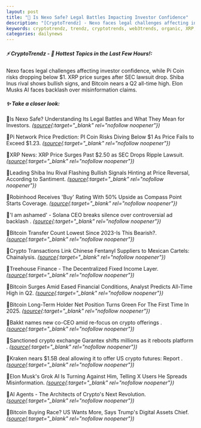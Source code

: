 ```yaml
---
layout: post
title: "🌅 Is Nexo Safe? Legal Battles Impacting Investor Confidence"
description: "[CryptoTrendz] - Nexo faces legal challenges affecting investor confidence, while Pi Coin risks dropping below $1. XRP price surges after SEC lawsuit drop. Shiba Inus rival shows bullish signs, and Bitcoin nears a Q2 all-time high. Elon Musks AI faces backlash over misinformation claims."
keywords: cryptotrendz, trendz, cryptotrends, web3trends, organic, XRP, CEO, crypto, Network, Analyst, Digital, PI, AI, Assets, SEC
categories: dailynews
---
```


##### ⚡ CryptoTrendz - 📌 *Hottest Topics in the Last Few Hours!:*

Nexo faces legal challenges affecting investor confidence, while Pi Coin risks dropping below $1. XRP price surges after SEC lawsuit drop. Shiba Inus rival shows bullish signs, and Bitcoin nears a Q2 all-time high. Elon Musks AI faces backlash over misinformation claims.

##### ✨ *Take a closer look:*


🔹Is Nexo Safe? Understanding Its Legal Battles and What They Mean for Investors. *([source](https://s.avyag.com/zs43){:target="_blank" rel="nofollow noopener"})*

🔹Pi Network Price Prediction: PI Coin Risks Diving Below $1 As Price Fails to Exceed $1.23. *([source](https://s.avyag.com/l3gd){:target="_blank" rel="nofollow noopener"})*

🔹XRP News: XRP Price Surges Past $2.50 as SEC Drops Ripple Lawsuit. *([source](https://s.avyag.com/6ire){:target="_blank" rel="nofollow noopener"})*

🔹Leading Shiba Inu Rival Flashing Bullish Signals Hinting at Price Reversal, According to Santiment. *([source](https://s.avyag.com/s3j0){:target="_blank" rel="nofollow noopener"})*

🔹Robinhood Receives 'Buy' Rating With 50% Upside as Compass Point Starts Coverage. *([source](https://s.avyag.com/ycn4){:target="_blank" rel="nofollow noopener"})*

🔹'I am ashamed' - Solana CEO breaks silence over controversial ad backlash . *([source](https://s.avyag.com/0ngh){:target="_blank" rel="nofollow noopener"})*

🔹Bitcoin Transfer Count Lowest Since 2023-Is This Bearish?. *([source](https://s.avyag.com/6yku){:target="_blank" rel="nofollow noopener"})*

🔹Crypto Transactions Link Chinese Fentanyl Suppliers to Mexican Cartels: Chainalysis. *([source](https://s.avyag.com/lcaf){:target="_blank" rel="nofollow noopener"})*

🔹Treehouse Finance - The Decentralized Fixed Income Layer. *([source](https://s.avyag.com/d07h){:target="_blank" rel="nofollow noopener"})*

🔹Bitcoin Surges Amid Eased Financial Conditions, Analyst Predicts All-Time High in Q2. *([source](https://s.avyag.com/je2e){:target="_blank" rel="nofollow noopener"})*

🔹Bitcoin Long-Term Holder Net Position Turns Green For The First Time In 2025. *([source](https://s.avyag.com/2219){:target="_blank" rel="nofollow noopener"})*

🔹Bakkt names new co-CEO amid re-focus on crypto offerings . *([source](https://s.avyag.com/zxjf){:target="_blank" rel="nofollow noopener"})*

🔹Sanctioned crypto exchange Garantex shifts millions as it reboots platform . *([source](https://s.avyag.com/ue1j){:target="_blank" rel="nofollow noopener"})*

🔹Kraken nears $1.5B deal allowing it to offer US crypto futures: Report . *([source](https://s.avyag.com/4l0o){:target="_blank" rel="nofollow noopener"})*

🔹Elon Musk's Grok AI Is Turning Against Him, Telling X Users He Spreads Misinformation. *([source](https://s.avyag.com/47wl){:target="_blank" rel="nofollow noopener"})*

🔹AI Agents - The Architects of Crypto's Next Revolution. *([source](https://s.avyag.com/rjj9){:target="_blank" rel="nofollow noopener"})*

🔹Bitcoin Buying Race? US Wants More, Says Trump's Digital Assets Chief. *([source](https://s.avyag.com/qfv6){:target="_blank" rel="nofollow noopener"})*
